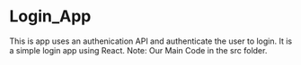 # Login_App
This is app uses an authenication API and authenticate the user to login.
It is a simple login app using React.
Note: Our Main Code in the src folder.
